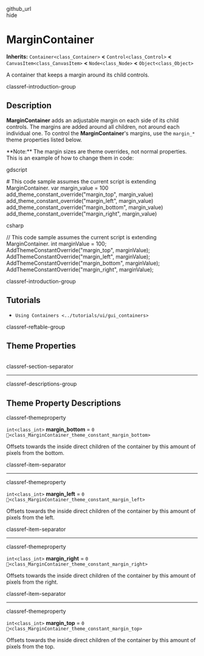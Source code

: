 github\_url  
hide

# MarginContainer

**Inherits:** `Container<class_Container>` **&lt;**
`Control<class_Control>` **&lt;** `CanvasItem<class_CanvasItem>`
**&lt;** `Node<class_Node>` **&lt;** `Object<class_Object>`

A container that keeps a margin around its child controls.

classref-introduction-group

## Description

**MarginContainer** adds an adjustable margin on each side of its child
controls. The margins are added around all children, not around each
individual one. To control the **MarginContainer**'s margins, use the
`margin_*` theme properties listed below.

\*\*Note:\*\* The margin sizes are theme overrides, not normal
properties. This is an example of how to change them in code:

gdscript

\# This code sample assumes the current script is extending
MarginContainer. var margin\_value = 100
add\_theme\_constant\_override("margin\_top", margin\_value)
add\_theme\_constant\_override("margin\_left", margin\_value)
add\_theme\_constant\_override("margin\_bottom", margin\_value)
add\_theme\_constant\_override("margin\_right", margin\_value)

csharp

// This code sample assumes the current script is extending
MarginContainer. int marginValue = 100;
AddThemeConstantOverride("margin\_top", marginValue);
AddThemeConstantOverride("margin\_left", marginValue);
AddThemeConstantOverride("margin\_bottom", marginValue);
AddThemeConstantOverride("margin\_right", marginValue);

classref-introduction-group

## Tutorials

-   `Using Containers <../tutorials/ui/gui_containers>`

classref-reftable-group

## Theme Properties

<table>
<tbody>
<tr>
</tr>
<tr>
</tr>
<tr>
</tr>
<tr>
</tr>
</tbody>
</table>

classref-section-separator

------------------------------------------------------------------------

classref-descriptions-group

## Theme Property Descriptions

classref-themeproperty

`int<class_int>` **margin\_bottom** = `0`
`🔗<class_MarginContainer_theme_constant_margin_bottom>`

Offsets towards the inside direct children of the container by this
amount of pixels from the bottom.

classref-item-separator

------------------------------------------------------------------------

classref-themeproperty

`int<class_int>` **margin\_left** = `0`
`🔗<class_MarginContainer_theme_constant_margin_left>`

Offsets towards the inside direct children of the container by this
amount of pixels from the left.

classref-item-separator

------------------------------------------------------------------------

classref-themeproperty

`int<class_int>` **margin\_right** = `0`
`🔗<class_MarginContainer_theme_constant_margin_right>`

Offsets towards the inside direct children of the container by this
amount of pixels from the right.

classref-item-separator

------------------------------------------------------------------------

classref-themeproperty

`int<class_int>` **margin\_top** = `0`
`🔗<class_MarginContainer_theme_constant_margin_top>`

Offsets towards the inside direct children of the container by this
amount of pixels from the top.
